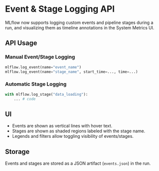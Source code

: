 # Event & Stage Logging API

MLflow now supports logging custom events and pipeline stages during a run, and visualizing them as timeline annotations in the System Metrics UI.

## API Usage

### Manual Event/Stage Logging
```python
mlflow.log_event(name="event_name")
mlflow.log_event(name="stage_name", start_time=..., time=...)
```

### Automatic Stage Logging
```python
with mlflow.log_stage("data_loading"):
    ... # code
```

## UI
- Events are shown as vertical lines with hover text.
- Stages are shown as shaded regions labeled with the stage name.
- Legends and filters allow toggling visibility of events/stages.

## Storage
Events and stages are stored as a JSON artifact (`events.json`) in the run.
